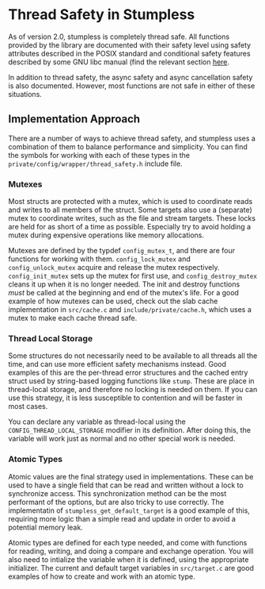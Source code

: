 # Thread Safety in Stumpless
As of version 2.0, stumpless is completely thread safe. All functions
provided by the library are documented with their safety level using
safety attributes described in the POSIX standard and conditional safety
features described by some GNU libc manual (find the relevant section
[here](https://www.gnu.org/software/libc/manual/html_node/POSIX-Safety-Concepts.html#POSIX-Safety-Concepts).

In addition to thread safety, the async safety and async cancellation safety is
also documented. However, most functions are not safe in either of these
situations.

## Implementation Approach
There are a number of ways to achieve thread safety, and stumpless uses a
combination of them to balance performance and simplicity. You can find the
symbols for working with each of these types in the
`private/config/wrapper/thread_safety.h` include file.

### Mutexes
Most structs are protected with a mutex, which is used to coordinate reads
and writes to all members of the struct. Some targets also use a (separate)
mutex to coordinate writes, such as the file and stream targets. These locks
are held for as short of a time as possible. Especially try to avoid holding
a mutex during expensive operations like memory allocations.

Mutexes are defined by the typdef `config_mutex_t`, and there are four functions
for working with them. `config_lock_mutex` and `config_unlock_mutex` acquire
and release the mutex respectively. `config_init_mutex` sets up the mutex for
first use, and `config_destroy_mutex` cleans it up when it is no longer needed.
The init and destroy functions _must_ be called at the beginning and end of the
mutex's life. For a good example of how mutexes can be used, check out the slab
cache implementation in `src/cache.c` and `include/private/cache.h`, which uses
a mutex to make each cache thread safe.

### Thread Local Storage
Some structures do not necessarily need to be available to all threads all the
time, and can use more efficient safety mechanisms instead. Good examples of
this are the per-thread error structures and the cached entry struct used by
string-based logging functions like `stump`. These are place in thread-local
storage, and therefore no locking is needed on them. If you can use this
strategy, it is less susceptible to contention and will be faster in most cases.

You can declare any variable as thread-local using the
`CONFIG_THREAD_LOCAL_STORAGE` modifier in its definition. After doing this, the
variable will work just as normal and no other special work is needed.

### Atomic Types
Atomic values are the final strategy used in implementations. These can be used
to have a single field that can be read and written without a lock to
synchronize access. This synchronization method can be the most performant of
the options, but are also tricky to use correctly. The implementatin of
`stumpless_get_default_target` is a good example of this, requiring more logic
than a simple read and update in order to avoid a potential memory leak.

Atomic types are defined for each type needed, and come with functions for
reading, writing, and doing a compare and exchange operation. You will also
need to intialize the variable when it is defined, using the appropriate
initializer. The current and default target variables in `src/target.c` are
good examples of how to create and work with an atomic type.
